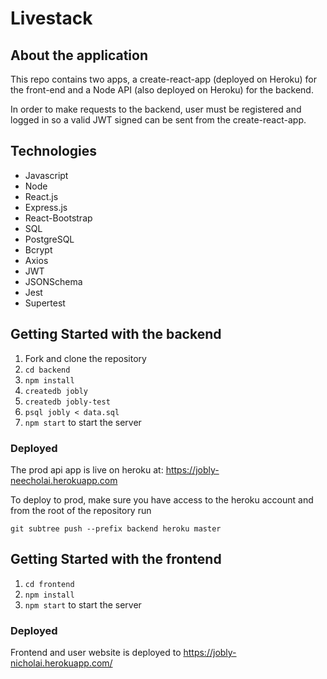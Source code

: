 # Livestack 

## About the application

This repo contains two apps, a create-react-app (deployed on Heroku) for the front-end and a Node API (also deployed on Heroku) for the backend. 

In order to make requests to the backend, user must be registered and logged in so a valid JWT signed can be sent from the create-react-app. 

## Technologies

- Javascript
- Node
- React.js
- Express.js
- React-Bootstrap
- SQL
- PostgreSQL
- Bcrypt
- Axios
- JWT
- JSONSchema
- Jest
- Supertest

## Getting Started with the backend

1. Fork and clone the repository
2. `cd backend`
2. `npm install`
3. `createdb jobly`
4. `createdb jobly-test`
5. `psql jobly < data.sql`
6. `npm start` to start the server

### Deployed 

The prod api app is live on heroku at: 
https://jobly-neecholai.herokuapp.com

To deploy to prod, make sure you have access to the heroku account and from the root of the repository run 

`git subtree push --prefix backend heroku master`

## Getting Started with the frontend

1. `cd frontend`
2. `npm install`
3. `npm start` to start the server

### Deployed

Frontend and user website is deployed to https://jobly-nicholai.herokuapp.com/ 

